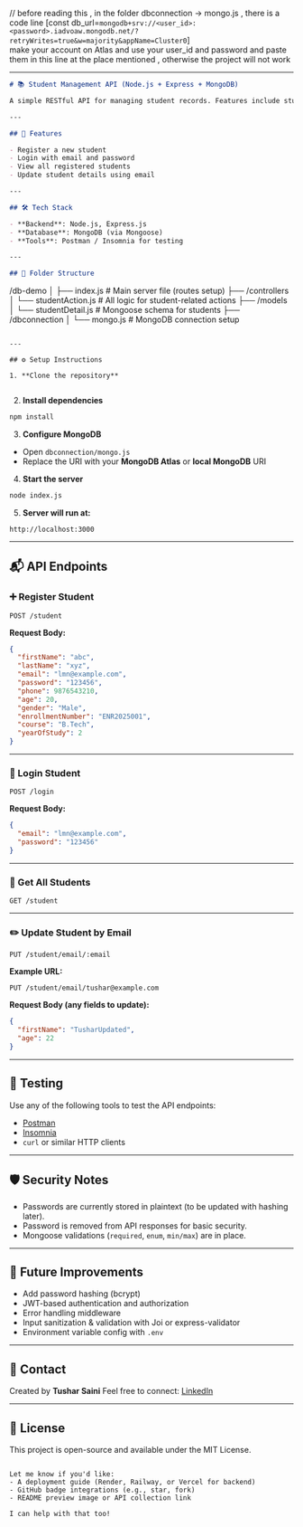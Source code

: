 // before reading this , in the folder dbconnection -> mongo.js , there is a code line [const db_url=`mongodb+srv://<user_id>:<password>.iadvoaw.mongodb.net/?retryWrites=true&w=majority&appName=Cluster0`]  
make your account on Atlas and use your user_id and password and paste them in this line at the place mentioned , otherwise the project  will not work



---

```markdown
# 📚 Student Management API (Node.js + Express + MongoDB)

A simple RESTful API for managing student records. Features include student registration, login, viewing all students, and updating student details via email.

---

## 🚀 Features

- Register a new student
- Login with email and password
- View all registered students
- Update student details using email

---

## 🛠 Tech Stack

- **Backend**: Node.js, Express.js
- **Database**: MongoDB (via Mongoose)
- **Tools**: Postman / Insomnia for testing

---

## 📁 Folder Structure

```

/db-demo
│
├── index.js                    # Main server file (routes setup)
├── /controllers
│   └── studentAction.js        # All logic for student-related actions
├── /models
│   └── studentDetail.js        # Mongoose schema for students
├── /dbconnection
│   └── mongo.js                # MongoDB connection setup

````

---

## ⚙️ Setup Instructions

1. **Clone the repository**


````

2. **Install dependencies**

```bash
npm install
```

3. **Configure MongoDB**

* Open `dbconnection/mongo.js`
* Replace the URI with your **MongoDB Atlas** or **local MongoDB** URI

4. **Start the server**

```bash
node index.js
```

5. **Server will run at:**

```
http://localhost:3000
```

---

## 📬 API Endpoints

### ➕ Register Student

```http
POST /student
```

**Request Body:**

```json
{
  "firstName": "abc",
  "lastName": "xyz",
  "email": "lmn@example.com",
  "password": "123456",
  "phone": 9876543210,
  "age": 20,
  "gender": "Male",
  "enrollmentNumber": "ENR2025001",
  "course": "B.Tech",
  "yearOfStudy": 2
}
```

---

### 🔐 Login Student

```http
POST /login
```

**Request Body:**

```json
{
  "email": "lmn@example.com",
  "password": "123456"
}
```

---

### 📄 Get All Students

```http
GET /student
```

---

### ✏️ Update Student by Email

```http
PUT /student/email/:email
```

**Example URL:**

```
PUT /student/email/tushar@example.com
```

**Request Body (any fields to update):**

```json
{
  "firstName": "TusharUpdated",
  "age": 22
}
```

---

## 🧪 Testing

Use any of the following tools to test the API endpoints:

* [Postman](https://www.postman.com/)
* [Insomnia](https://insomnia.rest/)
* `curl` or similar HTTP clients

---

## 🛡 Security Notes

* Passwords are currently stored in plaintext (to be updated with hashing later).
* Password is removed from API responses for basic security.
* Mongoose validations (`required`, `enum`, `min/max`) are in place.

---

## 🌱 Future Improvements

* Add password hashing (bcrypt)
* JWT-based authentication and authorization
* Error handling middleware
* Input sanitization & validation with Joi or express-validator
* Environment variable config with `.env`

---

## 📧 Contact

Created by **Tushar Saini**
Feel free to connect: [LinkedIn](https://www.linkedin.com)

---

## 📌 License

This project is open-source and available under the MIT License.

```

Let me know if you'd like:
- A deployment guide (Render, Railway, or Vercel for backend)
- GitHub badge integrations (e.g., star, fork)
- README preview image or API collection link

I can help with that too!
```
